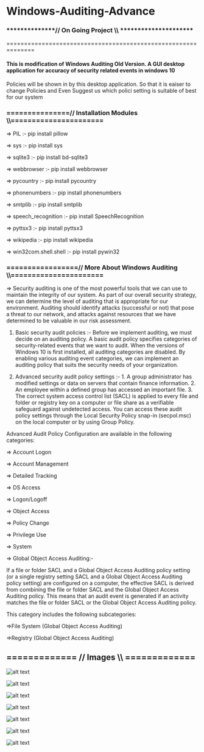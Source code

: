 # Windows-Auditing-Advance

### **************// On Going Project \\\\ *********************
==============================================================



#### This is modification of Windows Auditing Old Version. A GUI desktop application for accuracy of security related events in windows 10

Policies will be shown in by this desktop application. So that it is eaiser to change Policies and Even Suggest us which polici setting is suitable of best for our system


### ===============// Installation Modules \\\\======================

=> PIL                  :-             pip install pillow

=> sys                  :-             pip install sys

=> sqlite3              :-             pip install bd-sqlite3

=> webbrowser           :-             pip install webbrowser

=> pycountry            :-             pip install pycountry 

=> phonenumbers         :-             pip install phonenumbers

=> smtplib              :-             pip install smtplib

=> speech_recognition   :-             pip install SpeechRecognition

=> pyttsx3              :-             pip install pyttsx3

=> wikipedia            :-             pip install wikipedia

=> win32com.shell.shell :-             pip install pywin32

### =================// More About Windows Auditing \\\\======================


=> Security auditing is one of the most powerful tools that we can use to maintain the integrity of our system. As part of our overall security strategy, we can determine the level of auditing that is appropriate for our environment. Auditing should identify attacks (successful or not) that pose a threat to our network, and attacks against resources that we have determined to be valuable in our risk assessment.

1. Basic security audit policies :- Before we implement auditing, we must decide on an auditing policy. A basic audit policy specifies categories of security-related events that we want to audit. When the versions of Windows 10 is first installed, all auditing categories are disabled. By enabling various auditing event categories, we can implement an auditing policy that suits the security needs of your organization.

2. Advanced security audit policy settings :- 
        1. A group administrator has modified settings or data on servers that contain finance information.
        2. An employee within a defined group has accessed an important file.
        3. The correct system access control list (SACL) is applied to every file and folder or registry key on a computer or file share           as a verifiable safeguard against undetected access.
You can access these audit policy settings through the Local Security Policy snap-in (secpol.msc) on the local computer or by using Group Policy.

Advanced Audit Policy Configuration are available in the following categories:

=> Account Logon

=> Account Management

=> Detailed Tracking

=> DS Access

=> Logon/Logoff

=> Object Access

=> Policy Change

=> Privilege Use

=> System

=> Global Object Access Auditing:-

   If a file or folder SACL and a Global Object Access Auditing policy setting (or a single registry setting SACL and a Global Object      Access Auditing policy setting) are configured on a computer, the effective SACL is derived from combining the file or folder SACL      and the Global Object Access Auditing policy. This means that an audit event is generated if an activity matches the file or folder      SACL or the Global Object Access Auditing policy.

   This category includes the following subcategories:

   =>File System (Global Object Access Auditing)
   
   =>Registry (Global Object Access Auditing)
 
 
 ## ============= // Images \\\\ =============
 
 
![alt text](https://github.com/aj14799/Windows-Auditing-Advance/blob/master/Pics/Screenshot%20(206).png)

![alt text](https://github.com/aj14799/Windows-Auditing-Advance/blob/master/Pics/Screenshot%20(200).png)

![alt text](https://github.com/aj14799/Windows-Auditing-Advance/blob/master/Pics/Screenshot%20(201).png)

![alt text](https://github.com/aj14799/Windows-Auditing-Advance/blob/master/Pics/Screenshot%20(202).png)

![alt text](https://github.com/aj14799/Windows-Auditing-Advance/blob/master/Pics/Screenshot%20(203).png)

![alt text](https://github.com/aj14799/Windows-Auditing-Advance/blob/master/Pics/Screenshot%20(204).png)

![alt text](https://github.com/aj14799/Windows-Auditing-Advance/blob/master/Pics/Screenshot%20(205).png)



